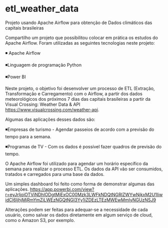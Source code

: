 # etl_weather_data
Projeto usando Apache Airflow para obtenção de Dados climáticos das capitais brasileiras

Compartilho um projeto que possibilitou colocar em prática os estudos do Apache Airflow. Foram utilizadas as seguintes tecnologias neste projeto:



◾ Apache Airflow

◾Linguagem de programação Python

◾Power BI



Neste projeto, o objetivo foi desenvolver um processo de ETL (Extração, Transformação e Carregamento) com o Airflow, a partir dos dados meteorológicos dos próximos 7 dias das capitais brasileiras a partir da Visual Crossing: Weather Data & API https://www.visualcrossing.com/weather-api. 



Algumas das aplicações desses dados são:

◾Empresas de turismo - Agendar passeios de acordo com a previsão do tempo para a semana.

◾Programas de TV - Com os dados é possível fazer quadros de previsão do tempo.



O Apache Airflow foi utilizado para agendar um horário específico da semana para realizar o processo ETL. Os dados da API vão ser consumidos, tratados e carregados para uma base da dados. 

Um simples dashboard foi feito como forma de demonstrar algumas das aplicações.
https://app.powerbi.com/view?r=eyJrIjoiOTViNDhlODgtMjExOC00Mzk3LWFkNDQtNGRlZWYwNjkxM2U1IiwidCI6IjhjMjRmYmZiLWEzNGQtNGI3Yy1iZDEzLTEzMWEwMmIyNGUzNSJ9

Alterações podem ser feitas para adequar-se a necessidade de cada usuário, como salvar os dados diretamente em algum serviço de cloud, como o Amazon S3, por exemplo.
